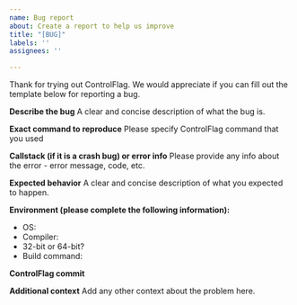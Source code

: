 ```yaml
---
name: Bug report
about: Create a report to help us improve
title: "[BUG]"
labels: ''
assignees: ''

---
```


Thank for trying out ControlFlag. We would appreciate if you can fill out the template below for reporting a bug.

**Describe the bug**
A clear and concise description of what the bug is.

**Exact command to reproduce**
Please specify ControlFlag command that you used

**Callstack (if it is a crash bug) or error info**
Please provide any info about the error - error message, code, etc.

**Expected behavior**
A clear and concise description of what you expected to happen.

**Environment (please complete the following information):**
 - OS:
 - Compiler:
 - 32-bit or 64-bit?
 - Build command:

**ControlFlag commit**

**Additional context**
Add any other context about the problem here.
